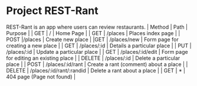 # Project REST-Rant

REST-Rant is an app where users can review restaurants.
| Method | Path | Purpose |
| GET | / | Home Page |
| GET | /places | Places index page |
| POST |/places | Create new place |
|GET | /places/new | Form page for creating a new place |
| GET | /places/:id | Details a particular place | 
| PUT | /places/:id | Update a particular place | 
| GET | /places/:id/edit | Form page for editing an existing place |
| DELETE | /places/:id | Delete a particular place |
| POST | /places/:id/rant | Create a rant (comment) about a place |
| DELETE | /places/:id/rant/:randid | Delete a rant about a place |
| GET | * | 404 page (Page not found) |